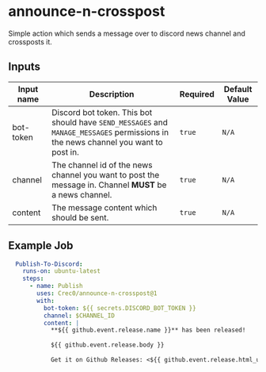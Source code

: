 # announce-n-crosspost

Simple action which sends a message over to discord news channel and crossposts it. 

## Inputs

| Input name | Description                                                                                                                        | Required | Default Value |
|------------|------------------------------------------------------------------------------------------------------------------------------------|----------|---------------|
| bot-token  | Discord bot token. This bot should have `SEND_MESSAGES` and `MANAGE_MESSAGES` permissions in the news channel you want to post in. | `true`   | `N/A`         |
| channel    | The channel id of the news channel you want to post the message in. Channel **MUST** be a news channel.                            | `true`   | `N/A`         |
| content    | The message content which should be sent.                                                                                          | `true`   | `N/A`         |

## Example Job

```yaml
  Publish-To-Discord:
    runs-on: ubuntu-latest
    steps:
      - name: Publish
        uses: Crec0/announce-n-crosspost@1
        with:
          bot-token: ${{ secrets.DISCORD_BOT_TOKEN }}
          channel: $CHANNEL_ID
          content: |
            **${{ github.event.release.name }}** has been released!
            
            ${{ github.event.release.body }}
            
            Get it on Github Releases: <${{ github.event.release.html_url }}>
```
